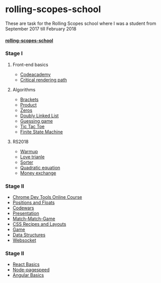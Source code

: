 # rolling-scopes-school
These are task for the Rolling Scopes school where I was a student from September 2017 till February 2018

#### <a href="https://arsafab.github.io/rolling-scopes-school/">rolling-scopes-school</a>

### Stage I
1. Front-end basics
    * <a href="https://www.codecademy.com/arsafab">Codeacademy</a>
    * <a href="https://github.com/arsafab/rolling-scopes-school/tree/master/tasks/critical-rendering-path">Critical rendering path</a>
2. Algorithms
    * <a href="https://github.com/arsafab/rolling-scopes-school/tree/master/tasks/brackets">Brackets</a>
    * <a href="https://github.com/arsafab/rolling-scopes-school/tree/master/tasks/product">Product</a>
    * <a href="https://github.com/arsafab/rolling-scopes-school/tree/master/tasks/zeros">Zeros</a>
    * <a href="https://github.com/arsafab/rolling-scopes-school/tree/master/tasks/doubly-linked-list">Doubly Linked List</a>
    * <a href="https://github.com/arsafab/rolling-scopes-school/tree/master/tasks/guessing-game">Guessing game</a>
    * <a href="https://github.com/arsafab/rolling-scopes-school/tree/master/tasks/tic-tac-toe">Tic Tac Toe</a>
    * <a href="https://github.com/arsafab/rolling-scopes-school/tree/master/tasks/finite-state-machine">Finite State Machine</a>

3. RS2018
    * <a href="https://github.com/arsafab/rolling-scopes-school/tree/master/tasks/warmup">Warmup</a>
    * <a href="https://github.com/arsafab/rolling-scopes-school/tree/master/tasks/love-triangle">Love trianle</a>
    * <a href="https://github.com/arsafab/rolling-scopes-school/tree/master/tasks/sorter">Sorter</a>
    * <a href="https://github.com/arsafab/rolling-scopes-school/tree/master/tasks/quadratic-equation">Quadratic equation</a>
	* <a href="https://github.com/arsafab/rolling-scopes-school/tree/master/tasks/money-exchange">Money exchange</a>

### Stage II

* <a href="https://www.codeschool.com/users/arsafab">Chrome Dev Tools Online Course</a>
* <a href="https://github.com/arsafab/rolling-scopes-school/tree/master/tasks/positions-and-floats">Positions and Floats</a>
* <a href="https://www.codewars.com/users/arsafab">Codewars</a>
* <a href="https://github.com/arsafab/rolling-scopes-school/tree/master/tasks/presentation">Presentation</a>
* <a href="https://github.com/arsafab/rolling-scopes-school/tree/master/tasks/match-match-game">Match-Match-Game</a>
* <a href="https://github.com/arsafab/rolling-scopes-school/tree/master/tasks/css-recipes-and-layouts">CSS Recipes and Layouts</a>
* <a href="https://github.com/arsafab/rolling-scopes-school/tree/master/tasks/game">Game</a>
* <a href="https://github.com/arsafab/rolling-scopes-school/tree/master/tasks/binary-search-tree">Data Structures</a>
* <a href="https://github.com/arsafab/rolling-scopes-school/tree/master/tasks/websocket">Websocket</a>

### Stage II

* <a href="https://github.com/arsafab/rolling-scopes-school/tree/master/tasks/react-basics">React Basics</a>
* <a href="https://github.com/arsafab/rolling-scopes-school/tree/master/tasks/node-pagespeed">Node-pagespeed</a>
* <a href="https://github.com/arsafab/rolling-scopes-school/tree/master/tasks/angular-basics">Angular Basics</a>
